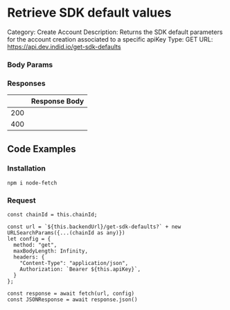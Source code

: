 # Retrieve SDK default values

Category: Create Account
Description: Returns the SDK default parameters for the account creation associated to a specific apiKey
Type: GET
URL: https://api.dev.indid.io/get-sdk-defaults

### Body Params


### Responses

|  | Response Body |
| --- | --- |
| 200 |  |
| 400 |  |

## Code Examples

### Installation

```tsx
npm i node-fetch
```

### Request

```tsx
const chainId = this.chainId;

const url = `${this.backendUrl}/get-sdk-defaults?` + new URLSearchParams({...(chainId as any)})
let config = {
  method: "get",
  maxBodyLength: Infinity,
  headers: {
    "Content-Type": "application/json",
    Authorization: `Bearer ${this.apiKey}`,
  }
};

const response = await fetch(url, config)
const JSONResponse = await response.json()

```